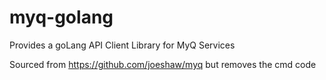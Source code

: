 # myq-golang
Provides a goLang API Client Library for MyQ Services

Sourced from https://github.com/joeshaw/myq but removes the cmd code